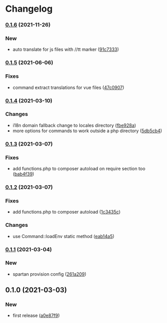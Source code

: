 # Changelog
### [0.1.6](https://github.com/spartan/i18n/compare/v0.1.5...v0.1.6) (2021-11-26)


### New

* auto translate for js files with //tt marker ([91c7333](https://github.com/spartan/i18n/commit/91c7333ad1f9ba4dffe5ecd12a04abdaba8b2837))

### [0.1.5](https://github.com/spartan/i18n/compare/v0.1.4...v0.1.5) (2021-06-06)


### Fixes

* command extract translations for vue files ([47c0907](https://github.com/spartan/i18n/commit/47c09075ec57b524fd14ab80d276684071d28fb5))

### [0.1.4](https://github.com/spartan/i18n/compare/v0.1.3...v0.1.4) (2021-03-10)


### Changes

* i18n domain fallback change to locales directory ([fbe928a](https://github.com/spartan/i18n/commit/fbe928a6a975e6c7fd0bc39d940dfcaa07021237))
* more options for commands to work outside a php directory ([5db5cb4](https://github.com/spartan/i18n/commit/5db5cb473dea4f33b97193aaf3d26dd9415aff69))

### [0.1.3](https://github.com/spartan/i18n/compare/v0.1.2...v0.1.3) (2021-03-07)


### Fixes

* add functions.php to composer autoload on require section too ([bab4f39](https://github.com/spartan/i18n/commit/bab4f3940a71c456b80fcc4c05184e0efa595487))

### [0.1.2](https://github.com/spartan/i18n/compare/v0.1.1...v0.1.2) (2021-03-07)


### Fixes

* add functions.php to composer autoload ([1c3435c](https://github.com/spartan/i18n/commit/1c3435cb820c6b3f944b27899d4d7f7a612f811d))


### Changes

* use Command::loadEnv static method ([eab14a5](https://github.com/spartan/i18n/commit/eab14a50e288f14bc40ef6098af1f91ebc054c3d))

### [0.1.1](https://github.com/spartan/i18n/compare/v0.1.0...v0.1.1) (2021-03-04)


### New

* spartan provision config ([261a209](https://github.com/spartan/i18n/commit/261a2095c3b8654626325a3c45613cebb09a64c9))

## 0.1.0 (2021-03-03)


### New

* first release ([a0e87f9](https://github.com/spartan/i18n/commit/a0e87f90be7ba8cb9d2b385ac5fec9ab96f5d2be))
